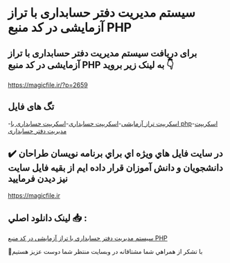 # سیستم مدیریت دفتر حسابداری با تراز آزمایشی در کد منبع PHP

## برای دریافت سیستم مدیریت دفتر حسابداری با تراز آزمایشی در کد منبع PHP به لینک زیر بروید 👇

https://magicfile.ir/?p=2659

## تگ های فایل

-[اسکریپت تراز آزمایشی](https://magicfile.ir/product/%d8%b3%db%8c%d8%b3%d8%aa%d9%85-%d9%85%d8%af%db%8c%d8%b1%db%8c%d8%aa-%d8%af%d9%81%d8%aa%d8%b1-%d8%ad%d8%b3%d8%a7%d8%a8%d8%af%d8%a7%d8%b1%db%8c-%d8%a8%d8%a7-%d8%aa%d8%b1%d8%a7%d8%b2-%d8%a2%d8%b2%d9%85%d8%a7%db%8c%d8%b4%db%8cphp/)-[اسکریپت حسابداری](https://magicfile.ir/product/%d8%b3%db%8c%d8%b3%d8%aa%d9%85-%d9%85%d8%af%db%8c%d8%b1%db%8c%d8%aa-%d8%af%d9%81%d8%aa%d8%b1-%d8%ad%d8%b3%d8%a7%d8%a8%d8%af%d8%a7%d8%b1%db%8c-%d8%a8%d8%a7-%d8%aa%d8%b1%d8%a7%d8%b2-%d8%a2%d8%b2%d9%85%d8%a7%db%8c%d8%b4%db%8cphp/)-[اسکریپت حسابداری با php](https://magicfile.ir/product/%d8%b3%db%8c%d8%b3%d8%aa%d9%85-%d9%85%d8%af%db%8c%d8%b1%db%8c%d8%aa-%d8%af%d9%81%d8%aa%d8%b1-%d8%ad%d8%b3%d8%a7%d8%a8%d8%af%d8%a7%d8%b1%db%8c-%d8%a8%d8%a7-%d8%aa%d8%b1%d8%a7%d8%b2-%d8%a2%d8%b2%d9%85%d8%a7%db%8c%d8%b4%db%8cphp/)-[اسکریپت مدیریت دفتر حسابداری](https://magicfile.ir/product/%d8%b3%db%8c%d8%b3%d8%aa%d9%85-%d9%85%d8%af%db%8c%d8%b1%db%8c%d8%aa-%d8%af%d9%81%d8%aa%d8%b1-%d8%ad%d8%b3%d8%a7%d8%a8%d8%af%d8%a7%d8%b1%db%8c-%d8%a8%d8%a7-%d8%aa%d8%b1%d8%a7%d8%b2-%d8%a2%d8%b2%d9%85%d8%a7%db%8c%d8%b4%db%8cphp/)

## ✔️ در سايت فايل هاي ويژه اي براي برنامه نويسان طراحان دانشجويان و دانش آموزان قرار داده ايم از بقيه فايل سايت نيز ديدن فرماييد

https://magicfile.ir


## لينک دانلود اصلي 📥 :

[سیستم مدیریت دفتر حسابداری با تراز آزمایشی در کد منبع PHP](https://magicfile.ir/product/%d8%b3%db%8c%d8%b3%d8%aa%d9%85-%d9%85%d8%af%db%8c%d8%b1%db%8c%d8%aa-%d8%af%d9%81%d8%aa%d8%b1-%d8%ad%d8%b3%d8%a7%d8%a8%d8%af%d8%a7%d8%b1%db%8c-%d8%a8%d8%a7-%d8%aa%d8%b1%d8%a7%d8%b2-%d8%a2%d8%b2%d9%85%d8%a7%db%8c%d8%b4%db%8cphp/) 


🙏با تشکر از همراهي شما مشتاقانه در وبسایت منتظر شما دوست عزیز هستیم

